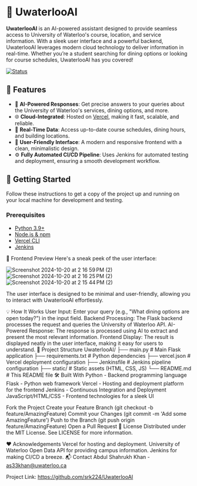 # 🚀 UwaterlooAI

**UwaterlooAI** is an AI-powered assistant designed to provide seamless access to University of Waterloo's course, location, and service information. With a sleek user interface and a powerful backend, UwaterlooAI leverages modern cloud technology to deliver information in real-time. Whether you’re a student searching for dining options or looking for course schedules, UwaterlooAI has you covered!


[![Status](https://img.shields.io/badge/status-active-brightgreen.svg)]()

## 🌟 Features

- 🧠 **AI-Powered Responses**: Get precise answers to your queries about the University of Waterloo's services, dining options, and more.
- 🌐 **Cloud-Integrated**: Hosted on [Vercel](https://vercel.com), making it fast, scalable, and reliable.
- 📅 **Real-Time Data**: Access up-to-date course schedules, dining hours, and building locations.
- 🎨 **User-Friendly Interface**: A modern and responsive frontend with a clean, minimalistic design.
- ⚙️ **Fully Automated CI/CD Pipeline**: Uses Jenkins for automated testing and deployment, ensuring a smooth development workflow.

## 🚀 Getting Started

Follow these instructions to get a copy of the project up and running on your local machine for development and testing.

### Prerequisites

- [Python 3.9+](https://www.python.org/downloads/)
- [Node.js & npm](https://nodejs.org/)
- [Vercel CLI](https://vercel.com/docs/cli)
- [Jenkins](https://www.jenkins.io/)


🎨 Frontend Preview
Here's a sneak peek of the user interface:

<!-- Replace with actual screenshot URL -->

![Screenshot 2024-10-20 at 2 16 59 PM (2)](https://github.com/user-attachments/assets/a01861f3-a629-4749-98d5-a445d7109b6c)
![Screenshot 2024-10-20 at 2 16 25 PM (2)](https://github.com/user-attachments/assets/aecd0d60-0eb6-4f30-a6e0-43d8423db33e)
![Screenshot 2024-10-20 at 2 15 44 PM (2)](https://github.com/user-attachments/assets/faa3b718-a70a-4c7f-a0f0-708d787910d5)

The user interface is designed to be minimal and user-friendly, allowing you to interact with UwaterlooAI effortlessly.

💡 How It Works
User Input: Enter your query (e.g., "What dining options are open today?") in the input field.
Backend Processing: The Flask backend processes the request and queries the University of Waterloo API.
AI-Powered Response: The response is processed using AI to extract and present the most relevant information.
Frontend Display: The result is displayed neatly in the user interface, making it easy for users to understand.
📂 Project Structure
UwaterlooAI/
├── main.py               # Main Flask application
├── requirements.txt     # Python dependencies
├── vercel.json          # Vercel deployment configuration
├── Jenkinsfile          # Jenkins pipeline configuration
├── static/              # Static assets (HTML, CSS, JS)
└── README.md            # This README file
🛠️ Built With
Python - Backend programming language
Flask - Python web framework
Vercel - Hosting and deployment platform for the frontend
Jenkins - Continuous Integration and Deployment
JavaScript/HTML/CSS - Frontend technologies for a sleek UI

Fork the Project
Create your Feature Branch (git checkout -b feature/AmazingFeature)
Commit your Changes (git commit -m 'Add some AmazingFeature')
Push to the Branch (git push origin feature/AmazingFeature)
Open a Pull Request
📝 License
Distributed under the MIT License. See LICENSE for more information.

❤️ Acknowledgements
Vercel for hosting and deployment.
University of Waterloo Open Data API for providing campus information.
Jenkins for making CI/CD a breeze.
📬 Contact
Abdul Shahrukh Khan - as33khan@uwaterloo.ca

Project Link: https://github.com/srk224/UwaterlooAI
